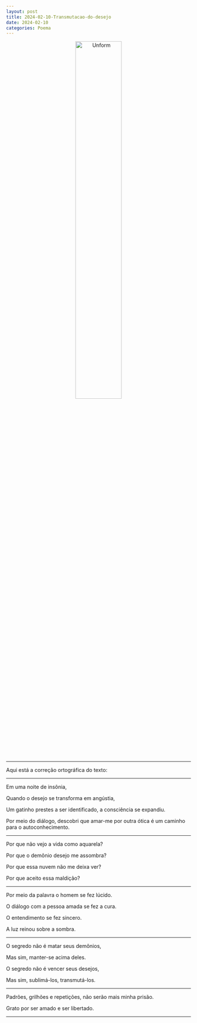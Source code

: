 ```yaml
---
layout: post
title: 2024-02-10-Transmutacao-do-desejo
date: 2024-02-10
categories: Poema
---
```


<p align="center">
<img src="{{ site.baseurl }}/images/2024-02-10-Transmutacao-do-desejo.webp" 
height="50%" width="50%" alt="Unform" />
</p>

---

Aqui está a correção ortográfica do texto:

---

Em uma noite de insônia,

Quando o desejo se transforma em angústia,

Um gatinho prestes a ser identificado, a consciência se expandiu.

Por meio do diálogo, descobri que amar-me por outra ótica é um caminho para o autoconhecimento.

---

Por que não vejo a vida como aquarela?

Por que o demônio desejo me assombra?

Por que essa nuvem não me deixa ver?

Por que aceito essa maldição?

---

Por meio da palavra o homem se fez lúcido.

O diálogo com a pessoa amada se fez a cura.

O entendimento se fez sincero.

A luz reinou sobre a sombra.

---

O segredo não é matar seus demônios,

Mas sim, manter-se acima deles.

O segredo não é vencer seus desejos,

Mas sim, sublimá-los, transmutá-los.

---

Padrões, grilhões e repetições, não serão mais minha prisão.

Grato por ser amado e ser libertado.

---

